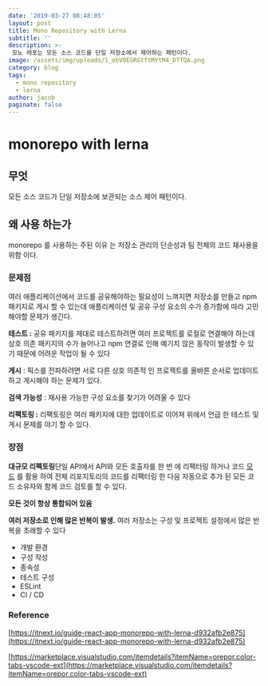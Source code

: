 ```yaml
---
date: '2019-03-27 08:48:05'
layout: post
title: Mono Repository with Lerna
subtitle: ''
description: >-
 모노 레포는 모든 소스 코드를 단일 저장소에서 제어하는 패턴이다. 
image: /assets/img/uploads/1_obV0EGRGtftMYtM4_DTTQA.png
category: blog
tags:
  - mono repository
  - lerna
author: jacob
paginate: false
---
```


# monorepo with lerna

## 무엇

모든 소스 코드가 단일 저장소에 보관되는 소스 제어 패턴이다.

## 왜 사용 하는가

monorepo 를 사용하는 주된 이유 는 저장소 관리의 단순성과 팀 전체의 코드 재사용을 위함 이다.

### 문제점

여러 애플리케이션에서 코드를 공유해야하는 필요성이 느껴지면 저장소를 만들고  npm 패키지로 게시 할 수 있는데 애플리케이션 및 공유 구성 요소의 수가 증가함에 따라 고민 해야할 문제가 생긴다.

**테스트 :** 공유 패키지를 제대로 테스트하려면 여러 프로젝트를 로컬로 연결해야 하는데  상호 의존 패키지의 수가 늘어나고 npm 연결로 인해 예기치 않은 동작이 발생할 수 있기 때문에 어려운 작업이 될 수 있다

**게시** : 픽스를 전파하려면 서로 다른 상호 의존적 인 프로젝트를 올바른 순서로 업데이트하고 게시해야 하는 문제가 있다.

**검색 가능성** : 재사용 가능한 구성 요소를 찾기가 어려울 수 있다

**리팩토링 :** 리팩토링은 여러 패키지에 대한 업데이트로 이어져 위에서 언급 한 테스트 및 게시 문제를 야기 할 수 있다.

### 장점

**대규모 리펙토링**단일 API에서 API와 모든 호출자를 한 번 에 리팩터링 하거나 코드 [모드](https://github.com/facebook/jscodeshift) 를 활용 하여 전체 리포지토리의 코드를 리팩터링 한 다음 자동으로 추가 된 모든 코드 소유자와 함께 코드 검토를 할 수 있다.

**모든 것이 항상 통합되어 있음**

**여러 저장소로 인해 많은 반복이 발생.** 여러 저장소는 구성 및 프로젝트 설정에서 많은 반복을 초래할 수 있다

- 개발 환경
- 구성 작성
- 종속성
- 테스트 구성
- ESLint
- CI / CD

### Reference 

[https://itnext.io/guide-react-app-monorepo-with-lerna-d932afb2e875](https://itnext.io/guide-react-app-monorepo-with-lerna-d932afb2e875)

[https://marketplace.visualstudio.com/itemdetails?itemName=orepor.color-tabs-vscode-ext](https://marketplace.visualstudio.com/itemdetails?itemName=orepor.color-tabs-vscode-ext)
